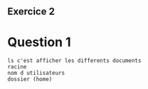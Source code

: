 ## Exercice 2 
# Question 1
```
ls c'est afficher les differents documents
racine 
nom d utilisateurs
dossier (home)

```
